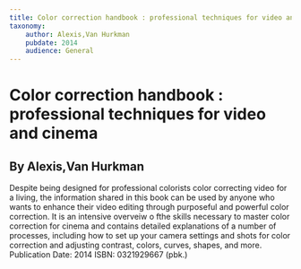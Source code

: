 ```yaml
---
title: Color correction handbook : professional techniques for video and cinema
taxonomy:
	author: Alexis,Van Hurkman
	pubdate: 2014
	audience: General
---
```

# Color correction handbook : professional techniques for video and cinema
## By Alexis,Van Hurkman

Despite being designed for professional colorists color correcting video for a living, the information shared in this book can be used by anyone who wants to enhance their video editing through purposeful and powerful color correction.  It is an intensive overveiw o fthe skills necessary to master color correction for cinema and contains detailed explanations of a number of processes, including how to set up your camera settings and shots for color correction and  adjusting contrast, colors, curves, shapes, and more.
Publication Date: 2014
ISBN: 0321929667 (pbk.)